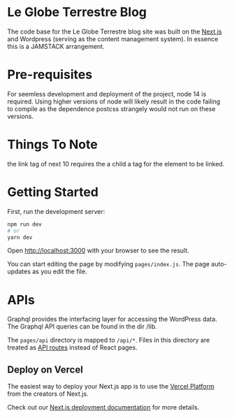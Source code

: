 # Le Globe Terrestre Blog 
The code base for the Le Globe Terrestre blog site was built on the [Next.js](https://nextjs.org/) and  Wordpress (serving as the content management system). In essence this is a JAMSTACK arrangement. 

# Pre-requisites
For seemless development and deployment of the project, node 14 is required.  Using higher versions of node will likely result in the code failing to compile as the dependence postcss strangely would not run on these versions. 

# Things To Note
the link tag of next 10 requires the a child a tag for the element to be linked. 


# Getting Started

First, run the development server:

```bash
npm run dev
# or
yarn dev
```

Open [http://localhost:3000](http://localhost:3000) with your browser to see the result.

You can start editing the page by modifying `pages/index.js`. The page auto-updates as you edit the file.


# APIs
Graphql provides the interfacing layer for accessing the WordPress data. The Graphql API queries can be found in the dir /lib.

The `pages/api` directory is mapped to `/api/*`. Files in this directory are treated as [API routes](https://nextjs.org/docs/api-routes/introduction) instead of React pages.


## Deploy on Vercel

The easiest way to deploy your Next.js app is to use the [Vercel Platform](https://vercel.com/new?utm_medium=default-template&filter=next.js&utm_source=create-next-app&utm_campaign=create-next-app-readme) from the creators of Next.js.

Check out our [Next.js deployment documentation](https://nextjs.org/docs/deployment) for more details.
